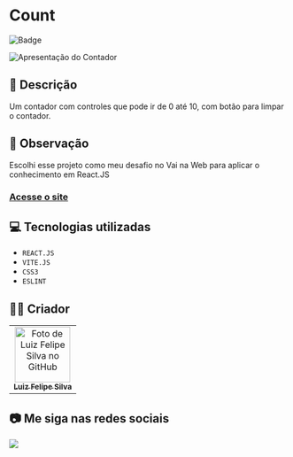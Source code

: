 # Count

![Badge](http://img.shields.io/static/v1?label=STATUS&message=CONCLUIDO&color=GREEN&style=for-the-badge)

<img src="https://github.com/luizfelipe9627/count/blob/main/src/assets/img/apresentacao.gif" alt="Apresentação do Contador">

## 📄 Descrição

Um contador com controles que pode ir de 0 até 10, com botão para limpar o contador.

## 📑 Observação

Escolhi esse projeto como meu desafio no Vai na Web para aplicar o conhecimento em React.JS

### <a href="https://luizfelipe9627-count.netlify.app">Acesse o site</a>

## 💻 Tecnologias utilizadas

- `REACT.JS`
- `VITE.JS`
- `CSS3`
- `ESLINT`

## 🧑‍💻 Criador

<table>
  <tr>
    <td align="center">
      <a href="https://github.com/luizfelipe9627">
        <img src="https://github.com/luizfelipe9627.png" width="100px;" alt="Foto de Luiz Felipe Silva no GitHub"/><br>
        <sub>
          <b>Luiz Felipe Silva</b>
        </sub>
      </a>
    </td>
  </tr>
</table>

## 📷 Me siga nas redes sociais<br>

<p align="left">
  <a href="https://www.linkedin.com/in/luizfelipe9627/" target="_blank"><img src="https://img.shields.io/badge/-LinkedIn-%230077B5?style=for-the-badge&logo=linkedin&logoColor=white"></a>
</p>
